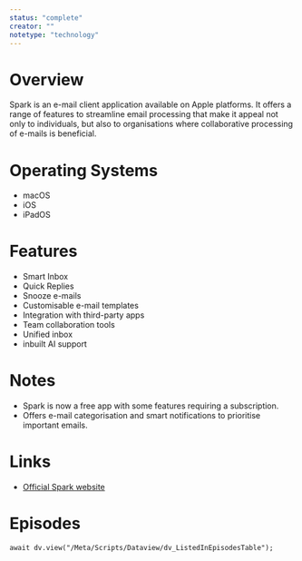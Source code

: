 ```yaml
---
status: "complete"
creator: ""
notetype: "technology"
---
```


# Overview  
Spark is an e-mail client application available on Apple platforms. It offers a range of features to streamline email processing that make it appeal not only to individuals, but also to organisations where collaborative processing of e-mails is beneficial.

# Operating Systems  
- macOS
- iOS
- iPadOS

# Features  
- Smart Inbox
- Quick Replies
- Snooze e-mails
- Customisable e-mail templates
- Integration with third-party apps
- Team collaboration tools
- Unified inbox
- inbuilt AI support

# Notes  
- Spark is now a free app with some features requiring a subscription.
- Offers e-mail categorisation and smart notifications to prioritise important emails.

# Links  
- [Official Spark website](https://sparkmailapp.com)


# Episodes
```dataviewjs
await dv.view("/Meta/Scripts/Dataview/dv_ListedInEpisodesTable");
```
